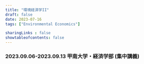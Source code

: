 ```yaml
---
title: "環境経済学II"
draft: false
date: 2023-07-16
tags: ["Environmental Economics"]

sharingLinks : false
showtableofcontents: false
---
```


### 2023.09.06-2023.09.13 甲南大学・経済学部 (集中講義)


